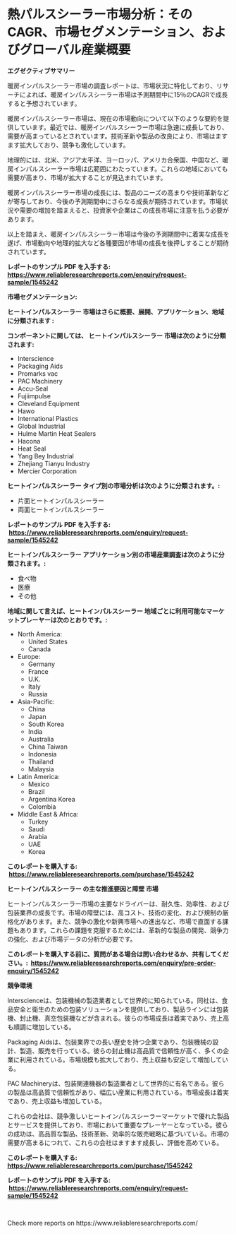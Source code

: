 <p><h1>熱パルスシーラー市場分析：そのCAGR、市場セグメンテーション、およびグローバル産業概要</h1></p><p><strong>エグゼクティブサマリー</strong></p>
<p><p>暖房インパルスシーラー市場の調査レポートは、市場状況に特化しており、リサーチによれば、暖房インパルスシーラー市場は予測期間中に15％のCAGRで成長すると予想されています。</p><p>暖房インパルスシーラー市場は、現在の市場動向について以下のような要約を提供しています。最近では、暖房インパルスシーラー市場は急速に成長しており、需要が高まっているとされています。技術革新や製品の改良により、市場はますます拡大しており、競争も激化しています。</p><p>地理的には、北米、アジア太平洋、ヨーロッパ、アメリカ合衆国、中国など、暖房インパルスシーラー市場は広範囲にわたっています。これらの地域においても需要が高まり、市場が拡大することが見込まれています。</p><p>暖房インパルスシーラー市場の成長には、製品のニーズの高まりや技術革新などが寄与しており、今後の予測期間中にさらなる成長が期待されています。市場状況や需要の増加を踏まえると、投資家や企業はこの成長市場に注意を払う必要があります。</p><p>以上を踏まえ、暖房インパルスシーラー市場は今後の予測期間中に着実な成長を遂げ、市場動向や地理的拡大など各種要因が市場の成長を後押しすることが期待されています。</p></p>
<p><strong>レポートのサンプル PDF を入手する: <a href="https://www.reliableresearchreports.com/enquiry/request-sample/1545242">https://www.reliableresearchreports.com/enquiry/request-sample/1545242</a></strong></p>
<p><strong>市場セグメンテーション:</strong></p>
<p><strong> ヒートインパルスシーラー 市場はさらに概要、展開、アプリケーション、地域に分類されます :</strong></p>
<p><strong>コンポーネントに関しては、 ヒートインパルスシーラー 市場は次のように分類されます: &nbsp;</strong></p>
<p><ul><li>Interscience</li><li>Packaging Aids</li><li>Promarks vac</li><li>PAC Machinery</li><li>Accu-Seal</li><li>Fujiimpulse</li><li>Cleveland Equipment</li><li>Hawo</li><li>International Plastics</li><li>Global Industrial</li><li>Hulme Martin Heat Sealers</li><li>Hacona</li><li>Heat Seal</li><li>Yang Bey Industrial</li><li>Zhejiang Tianyu Industry</li><li>Mercier Corporation</li></ul></p>
<p><strong> ヒートインパルスシーラー タイプ別の市場分析は次のように分類されます。:</strong></p>
<p><ul><li>片面ヒートインパルスシーラー</li><li>両面ヒートインパルスシーラー</li></ul></p>
<p><strong>レポートのサンプル PDF を入手する: &nbsp;<a href="https://www.reliableresearchreports.com/enquiry/request-sample/1545242">https://www.reliableresearchreports.com/enquiry/request-sample/1545242</a></strong></p>
<p><strong> ヒートインパルスシーラー アプリケーション別の市場産業調査は次のように分類されます。:</strong></p>
<p><ul><li>食べ物</li><li>医療</li><li>その他</li></ul></p>
<p><strong>地域に関して言えば、ヒートインパルスシーラー 地域ごとに利用可能なマーケットプレーヤーは次のとおりです。:</strong></p>
<p><ul>
    <li>
        North America:
        <ul>
            <li>United States</li>
            <li>Canada</li>
        </ul>
    </li>
    <li>
        Europe:
        <ul>
            <li>Germany</li>
            <li>France</li>
            <li>U.K.</li>
            <li>Italy</li>
            <li>Russia</li>
        </ul>
    </li>
    <li>
        Asia-Pacific:
        <ul>
            <li>China</li>
            <li>Japan</li>
            <li>South Korea</li>
            <li>India</li>
            <li>Australia</li>
            <li>China Taiwan</li>
            <li>Indonesia</li>
            <li>Thailand</li>
            <li>Malaysia</li>
        </ul>
    </li>
    <li>
        Latin America:
        <ul>
            <li>Mexico</li>
            <li>Brazil</li>
            <li>Argentina Korea</li>
            <li>Colombia</li>
        </ul>
    </li>
    <li>
        Middle East & Africa:
        <ul>
            <li>Turkey</li>
            <li>Saudi</li>
            <li>Arabia</li>
            <li>UAE</li>
            <li>Korea</li>
        </ul>
    </li>
    </ul></p>
<p><strong>このレポートを購入する: &nbsp;<a href="https://www.reliableresearchreports.com/purchase/1545242">https://www.reliableresearchreports.com/purchase/1545242</a></strong></p>
<p><strong>ヒートインパルスシーラー の主な推進要因と障壁 市場</strong></p>
<p><p>ヒートインパルスシーラー市場の主要なドライバーは、耐久性、効率性、および包装業界の成長です。市場の障壁には、高コスト、技術の変化、および規制の厳格化があります。また、競争の激化や新興市場への進出など、市場で直面する課題もあります。これらの課題を克服するためには、革新的な製品の開発、競争力の強化、および市場データの分析が必要です。</p></p>
<p><strong>このレポートを購入する前に、質問がある場合は問い合わせるか、共有してください。:&nbsp; <a href="https://www.reliableresearchreports.com/enquiry/pre-order-enquiry/1545242">https://www.reliableresearchreports.com/enquiry/pre-order-enquiry/1545242</a></strong></p>
<p><strong>競争環境</strong></p>
<p><p>Interscienceは、包装機械の製造業者として世界的に知られている。同社は、食品安全と衛生のための包装ソリューションを提供しており、製品ラインには包装機、封止機、真空包装機などが含まれる。彼らの市場成長は着実であり、売上高も順調に増加している。</p><p>Packaging Aidsは、包装業界での長い歴史を持つ企業であり、包装機械の設計、製造、販売を行っている。彼らの封止機は高品質で信頼性が高く、多くの企業に利用されている。市場規模も拡大しており、売上収益も安定して増加している。</p><p>PAC Machineryは、包装関連機器の製造業者として世界的に有名である。彼らの製品は高品質で信頼性があり、幅広い産業に利用されている。市場成長は着実であり、売上収益も増加している。</p><p>これらの会社は、競争激しいヒートインパルスシーラーマーケットで優れた製品とサービスを提供しており、市場において重要なプレーヤーとなっている。彼らの成功は、高品質な製品、技術革新、効率的な販売戦略に基づいている。市場の需要が高まるにつれて、これらの会社はますます成長し、評価を高めている。</p></p>
<p><strong>このレポートを購入する: &nbsp; <a href="https://www.reliableresearchreports.com/purchase/1545242">https://www.reliableresearchreports.com/purchase/1545242</a></strong></p>
<p><strong>レポートのサンプル PDF を入手する: &nbsp;<a href="https://www.reliableresearchreports.com/enquiry/request-sample/1545242">https://www.reliableresearchreports.com/enquiry/request-sample/1545242</a></strong><strong></strong></p>
<p>&nbsp;</p>
<p>Check more reports on https://www.reliableresearchreports.com/</p>